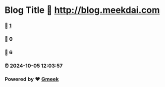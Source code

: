 # Blog Title :link: http://blog.meekdai.com 
### :page_facing_up: [1](http://blog.meekdai.com/tag.html) 
### :speech_balloon: 0 
### :hibiscus: 6 
### :alarm_clock: 2024-10-05 12:03:57 
### Powered by :heart: [Gmeek](https://github.com/Meekdai/Gmeek)
